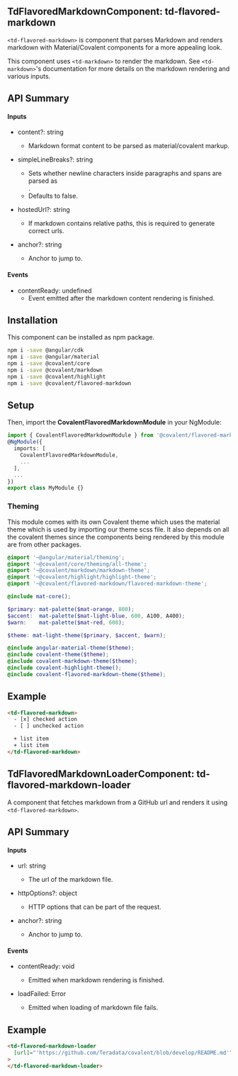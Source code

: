 ## TdFlavoredMarkdownComponent: td-flavored-markdown

`<td-flavored-markdown>` is component that parses Markdown and renders markdown with Material/Covalent components for a more appealing look.

This component uses `<td-markdown>` to render the markdown. See `<td-markdown>`'s documentation for more details on the markdown rendering and various inputs.

## API Summary

#### Inputs

+ content?: string
  + Markdown format content to be parsed as material/covalent markup.

+ simpleLineBreaks?: string
  + Sets whether newline characters inside paragraphs and spans are parsed as <br/>.
  + Defaults to false.

+ hostedUrl?: string
  + If markdown contains relative paths, this is required to generate correct urls.

+ anchor?: string
  + Anchor to jump to.

#### Events

+ contentReady: undefined
  + Event emitted after the markdown content rendering is finished.


## Installation

This component can be installed as npm package.

```bash
npm i -save @angular/cdk
npm i -save @angular/material
npm i -save @covalent/core
npm i -save @covalent/markdown
npm i -save @covalent/highlight
npm i -save @covalent/flavored-markdown
```

## Setup

Then, import the **CovalentFlavoredMarkdownModule** in your NgModule:

```typescript
import { CovalentFlavoredMarkdownModule } from '@covalent/flavored-markdown';
@NgModule({
  imports: [
    CovalentFlavoredMarkdownModule,
    ...
  ],
  ...
})
export class MyModule {}
```

### Theming

This module comes with its own Covalent theme which uses the material theme which is used by importing our theme scss file. It also depends on all the covalent themes since the components being rendered by this module are from other packages.

```scss
@import '~@angular/material/theming';
@import '~@covalent/core/theming/all-theme';
@import '~@covalent/markdown/markdown-theme';
@import '~@covalent/highlight/highlight-theme';
@import '~@covalent/flavored-markdown/flavored-markdown-theme';

@include mat-core();

$primary: mat-palette($mat-orange, 800);
$accent:  mat-palette($mat-light-blue, 600, A100, A400);
$warn:    mat-palette($mat-red, 600);

$theme: mat-light-theme($primary, $accent, $warn);

@include angular-material-theme($theme);
@include covalent-theme($theme);
@include covalent-markdown-theme($theme);
@include covalent-highlight-theme();
@include covalent-flavored-markdown-theme($theme);
```

## Example

```html
<td-flavored-markdown>
  - [x] checked action
  - [ ] unchecked action

  + list item
  + list item
</td-flavored-markdown>
```



## TdFlavoredMarkdownLoaderComponent: td-flavored-markdown-loader

A component that fetches markdown from a GitHub url and renders it using `<td-flavored-markdown>`.

## API Summary

#### Inputs

+ url: string
  + The url of the markdown file.

+ httpOptions?: object
  + HTTP options that can be part of the request.

+ anchor?: string
  + Anchor to jump to.

#### Events

+ contentReady: void
  + Emitted when markdown rendering is finished.

+ loadFailed: Error
  + Emitted when loading of markdown file fails.


## Example

```html
<td-flavored-markdown-loader
  [url]="'https://github.com/Teradata/covalent/blob/develop/README.md'"
>
</td-flavored-markdown-loader>
```
